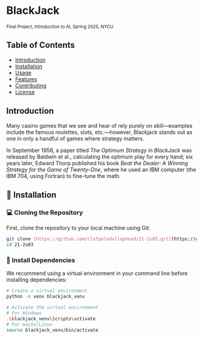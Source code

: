 # BlackJack
<sub>Final Project, Introduction to AI, Spring 2025, NYCU</sub>

## Table of Contents
- [Introduction](#introduction)
- [Installation](#installation)
- [Usage](#usage)
- [Features](#features)
- [Contributing](#contributing)
- [License](#license)

## Introduction
Many casino games that we see and hear of rely purely on skill—examples include the famous roulettes, slots, etc.—however, Blackjack stands out as one in only a handful of games where strategy matters.

In September 1956, a paper titled *The Optimum Strategy in BlackJack* was released by Baldwin et al., calculating the optimum play for every hand; six years later, Edward Thorp published his book  *Beat the Dealer: A Winning Strategy for the Game of Twenty-One*, where he used an IBM computer (the IBM 704, using Fortran) to fine-tune the math.

## 🚀 Installation
### 💻 Cloning the Repository
First, clone the repository to your local machine using Git:
```bash
git clone [https://github.com/clotpoledollophead/21-2u03.git](https://github.com/clotpoledollophead/21-2u03.git)
cd 21-2u03
```
### 🔧 Install Dependencies
We recommend using a virtual environment in your command line before installing dependencies:
```bash
# Create a virtual environment
python -m venv blackjack_venv

# Activate the virtual environment
# For Windows
.\blackjack_venv\Scripts\activate
# For macOs/Linux
source blackjack_venv/bin/activate
```